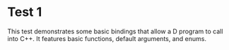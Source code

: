 # Test 1

This test demonstrates some basic bindings that allow a D program to call into C++. It features basic functions, default arguments, and enums.
